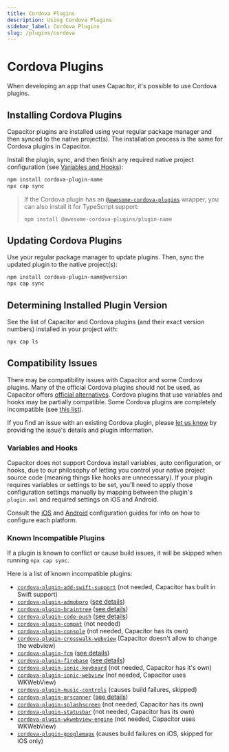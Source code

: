 ```yaml
---
title: Cordova Plugins
description: Using Cordova Plugins
sidebar_label: Cordova Plugins
slug: /plugins/cordova
---
```


# Cordova Plugins

When developing an app that uses Capacitor, it's possible to use Cordova plugins.

## Installing Cordova Plugins

Capacitor plugins are installed using your regular package manager and then synced to the native project(s). The installation process is the same for Cordova plugins in Capacitor.

Install the plugin, sync, and then finish any required native project configuration (see [Variables and Hooks](/docs/plugins/cordova#variables-and-hooks)):

```bash
npm install cordova-plugin-name
npx cap sync
```

> If the Cordova plugin has an [`@awesome-cordova-plugins`](https://ionicframework.com/docs/native) wrapper, you can also install it for TypeScript support:
>
> ```bash
> npm install @awesome-cordova-plugins/plugin-name
> ```

## Updating Cordova Plugins

Use your regular package manager to update plugins. Then, sync the updated plugin to the native project(s):

```bash
npm install cordova-plugin-name@version
npx cap sync
```

## Determining Installed Plugin Version

See the list of Capacitor and Cordova plugins (and their exact version numbers) installed in your project with:

```bash
npx cap ls
```

## Compatibility Issues

There may be compatibility issues with Capacitor and some Cordova plugins. Many of the official Cordova plugins should not be used, as Capacitor offers [official alternatives](/docs/apis). Cordova plugins that use variables and hooks may be partially compatible. Some Cordova plugins are completely incompatible (see [this list](/docs/plugins/cordova#known-incompatible-plugins)).

If you find an issue with an existing Cordova plugin, please [let us know](https://github.com/ionic-team/capacitor/issues/new) by providing the issue's details and plugin information.

### Variables and Hooks

Capacitor does not support Cordova install variables, auto configuration, or hooks, due to our philosophy of letting you control your native project source code (meaning things like hooks are unnecessary). If your plugin requires variables or settings to be set, you'll need to apply those configuration settings manually by mapping between the plugin's `plugin.xml` and required settings on iOS and Android.

Consult the [iOS](/docs/ios/configuration) and [Android](/docs/android/configuration) configuration guides for info on how to configure each platform.

### Known Incompatible Plugins

If a plugin is known to conflict or cause build issues, it will be skipped when running `npx cap sync`.

Here is a list of known incompatible plugins:

- [`cordova-plugin-add-swift-support`](https://github.com/akofman/cordova-plugin-add-swift-support) (not needed, Capacitor has built in Swift support)
- [`cordova-plugin-admobpro`](https://github.com/floatinghotpot/cordova-admob-pro) ([see details](https://github.com/ionic-team/capacitor/issues/1101))
- [`cordova-plugin-braintree`](https://github.com/Taracque/cordova-plugin-braintree) ([see details](https://github.com/ionic-team/capacitor/issues/1415))
- [`cordova-plugin-code-push`](https://github.com/microsoft/code-push) ([see details](https://github.com/microsoft/code-push/issues/615))
- [`cordova-plugin-compat`](https://github.com/apache/cordova-plugin-compat) (not needed)
- [`cordova-plugin-console`](https://github.com/apache/cordova-plugin-console) (not needed, Capacitor has its own)
- [`cordova-plugin-crosswalk-webview`](https://github.com/crosswalk-project/cordova-plugin-crosswalk-webview) (Capacitor doesn't allow to change the webview)
- [`cordova-plugin-fcm`](https://github.com/fechanique/cordova-plugin-fcm) ([see details](https://github.com/ionic-team/capacitor/issues/584))
- [`cordova-plugin-firebase`](https://github.com/arnesson/cordova-plugin-firebase) ([see details](https://github.com/ionic-team/capacitor/issues/815))
- [`cordova-plugin-ionic-keyboard`](https://github.com/ionic-team/cordova-plugin-ionic-keyboard) (not needed, Capacitor has it's own)
- [`cordova-plugin-ionic-webview`](https://github.com/ionic-team/cordova-plugin-ionic-webview) (not needed, Capacitor uses WKWebView)
- [`cordova-plugin-music-controls`](https://github.com/homerours/cordova-music-controls-plugin) (causes build failures, skipped)
- [`cordova-plugin-qrscanner`](https://github.com/bitpay/cordova-plugin-qrscanner) ([see details](https://github.com/ionic-team/capacitor/issues/1213))
- [`cordova-plugin-splashscreen`](https://github.com/apache/cordova-plugin-splashscreen) (not needed, Capacitor has its own)
- [`cordova-plugin-statusbar`](https://github.com/apache/cordova-plugin-statusbar) (not needed, Capacitor has its own)
- [`cordova-plugin-wkwebview-engine`](https://github.com/apache/cordova-plugin-wkwebview-engine) (not needed, Capacitor uses WKWebView)
- [`cordova-plugin-googlemaps`](https://github.com/mapsplugin/cordova-plugin-googlemaps) (causes build failures on iOS, skipped for iOS only)
